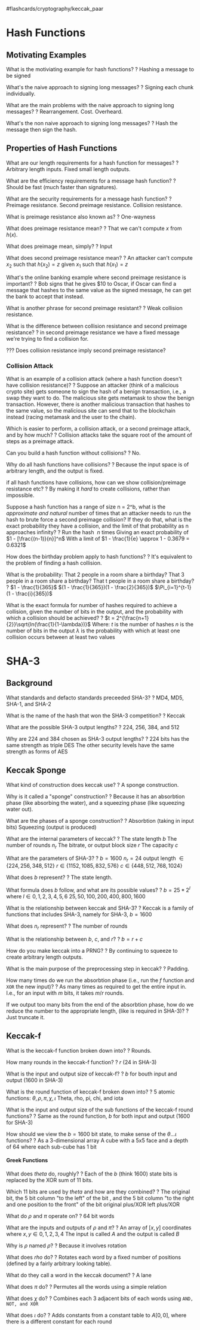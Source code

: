 #flashcards/cryptography/keccak_paar

# Hash Functions

## Motivating Examples

What is the motiviating example for hash functions?
?
Hashing a message to be signed
<!--SR:!2023-01-01,46,250-->

What's the naive approach to signing long messages?
?
Signing each chunk individually.
<!--SR:!2022-12-28,42,250-->

What are the main problems with the naive approach to signing long messages?
?
Rearrangement.
Cost.
Overheard.
<!--SR:!2023-01-26,63,250-->

What's the non naive approach to signing long messages?
?
Hash the message then sign the hash.
<!--SR:!2022-12-04,30,250-->

## Properties of Hash Functions

What are our length requirements for a hash function for messages?
?
Arbitrary length inputs.
Fixed small length outputs.
<!--SR:!2022-12-24,38,250-->

What are the efficiency requirements for a message hash function?
?
Should be fast (much faster than signatures).
<!--SR:!2022-11-30,26,250-->

What are the security requirements for a message hash function?
?
Preimage resistance.
Second preimage resistance.
Collision resistance.
<!--SR:!2022-12-22,36,230-->

What is preimage resistance also known as?
?
One-wayness
<!--SR:!2022-12-23,37,230-->

What does preimage resistance mean?
?
That we can't compute $x$ from $h(x)$.
<!--SR:!2022-12-03,29,250-->

What does preimage mean, simply?
?
Input
<!--SR:!2023-01-30,64,250-->

What does second preimage resistance mean?
?
An attacker can't compute $x_2$ such that $h(x_2) = z$ given $x_1$ such that $h(x_1) = z$
<!--SR:!2022-12-07,32,250-->

What's the online banking example where second preimage resistance is important?
?
Bob signs that he gives $10 to Oscar, if Oscar can find a message that hashes to the same value as the signed message, he can get the bank to accept that instead.
<!--SR:!2023-01-03,48,270-->

What is another phrase for second preimage resistant?
?
Weak collision resistance.
<!--SR:!2022-11-30,26,250-->

What is the difference between collision resistance and second preimage resistance?
?
in second preimage resistance we have a fixed message we're trying to find a collision for.
<!--SR:!2022-12-25,39,250-->

??? Does collision resistance imply second preimage resistance?

### Collision Attack

What is an example of a collision attack (where a hash function doesn't have collision resistance)?
?
Suppose an attacker (think of a malicious crypto site) gets someone to sign the hash of a benign transaction, i.e., a swap they want to do. The malicious site gets metamask to show the benign transaction. However, there is another malicious transaction that hashes to the same value, so the malicious site can send that to the blockchain instead (racing metamask and the user to the chain).
<!--SR:!2022-12-05,31,250-->

Which is easier to perform, a collision attack, or a second preimage attack, and by how much?
?
Collision attacks take the square root of the amount of steps as a preimage attack.
<!--SR:!2023-01-21,58,250-->

Can you build a hash function without collisions?
?
No.
<!--SR:!2023-01-04,47,250-->

Why do all hash functions have collisions?
?
Because the input space is of arbitrary length, and the output is fixed.
<!--SR:!2022-12-08,33,250-->

if all hash functions have collisions, how can we show collision/preimage resistance etc?
?
By making it *hard* to create collisions, rather than impossible.
<!--SR:!2023-01-02,47,250-->

Suppose a hash function has a range of size n = 2^b, what is the *approximate and natural* number of times that an attacker needs to run the hash to brute force a second preimage collision? If they do that, what is the exact probability they have  a collision, and the limit of that probability as n approaches infinity?
?
Run the hash $~n$ times
Giving an exact probability of $1 - [\frac{(n-1)}{n}]^n$ 
With a limit of $1 - \frac{1}{e} \approx 1 - 0.3679 = 0.6321$
<!--SR:!2022-12-07,21,210-->

How does the birthday problem apply to hash functions?
?
It's equivalent to the problem of finding a hash collision.
<!--SR:!2022-12-31,43,250-->

What is the probability:
That 2 people in a room share a birthday?
That 3 people in a room share a birthday?
That t people in a room share a birthday?
?
$1 - \frac{1}{365}$
$(1 - \frac{1}{365})(1 - \frac{2}{365})$
$\Pi_{i=1}^{t-1}(1 - \frac{i}{365})$
<!--SR:!2022-12-15,29,210-->

What is the exact formula for number of hashes required to achieve a collision, given the number of bits in the output, and the probability with which a collision should be achieved?
?
$t = 2^{\frac{n+1}{2}}\sqrt{ln(\frac{1}{1-\lambda})}$
Where: 
	$t$ is the number of hashes
	$n$ is the number of bits in the output
	$\lambda$ is the probability with which at least one collision occurs between at least two values
<!--SR:!2022-12-10,24,210-->


# SHA-3

## Background

What standards and defacto standards preceeded SHA-3?
?
MD4, MD5, SHA-1, and SHA-2
<!--SR:!2022-12-26,40,250-->

What is the name of the hash that won the SHA-3 competition?
?
Keccak
<!--SR:!2022-12-02,28,250-->

What are the possible SHA-3 output lengths?
?
224, 256, 384, and 512
<!--SR:!2022-11-29,25,230-->

Why are 224 and 384 chosen as SHA-3 output lengths?
?
224 bits has the same strength as triple DES
The other security levels have the same strength as forms of AES
<!--SR:!2022-12-01,27,250-->

## Keccak Sponge

What kind of construction does keccak use?
?
A sponge construction.
<!--SR:!2022-12-28,42,250-->

Why is it called a "sponge" construction?
?
Because it has an absorbtion phase (like absorbing the water), and a squeezing phase (like squeezing water out).
<!--SR:!2023-01-19,56,250-->

What are the phases of a sponge construction?
?
Absorbtion (taking in input bits)
Squeezing (output is produced)
<!--SR:!2022-12-25,39,250-->

What are the internal parameters of keccak?
?
The state length $b$ 
The number of rounds $n_r$
The bitrate, or output block size $r$
The capacity $c$
<!--SR:!2022-12-30,42,230-->

What are the parameters of SHA-3?
?
$b = 1600$
$n_r = 24$
output length $\in \{224, 256, 348, 512\}$
$r \in \{1152, 1085, 832, 576\}$
$c \in \{448, 512, 768, 1024\}$
<!--SR:!2022-11-29,2,130-->

What does $b$ represent?
?
The state length.
<!--SR:!2022-12-10,16,210-->

What formula does $b$ follow, and what are its possible values?
?
$b = 25 * 2^l$ where $l \in {0,1,2,3,4,5,6}$
${25, 50, 100, 200, 400, 800, 1600}$
<!--SR:!2022-12-22,36,230-->

What is the relationship between keccak and SHA-3?
?
Keccak is a family of functions that includes SHA-3, namely for SHA-3, $b=1600$
<!--SR:!2022-12-02,28,250-->

What does $n_r$ represent?
?
The number of rounds
<!--SR:!2022-12-06,32,250-->

What is the relationship between $b$, $c$, and $r$?
?
$b = r + c$
<!--SR:!2023-01-01,44,250-->

How do you make keccak into a PRNG?
?
By continuing to squeeze to create arbitrary length outputs.
<!--SR:!2022-12-26,40,250-->

What is the main purpose of the preprocessing step in keccak?
?
Padding.
<!--SR:!2022-12-24,38,250-->

How many times do we run the absorbtion phase (i.e., run the $f$ function and `XOR` the new input)?
?
As many times as required to get the entire input in.
I.e., for an input with $m$ bits, it takes $m/r$ rounds.
<!--SR:!2023-01-06,48,250-->

If we output too many bits from the end of the absorbtion phase, how do we reduce the number to the appropriate length, (like is required in SHA-3)?
?
Just truncate it.
<!--SR:!2022-12-09,34,250-->

## Keccak-f

What is the keccak-f function broken down into?
?
Rounds.
<!--SR:!2022-12-04,30,250-->

How many rounds in the keccak-f function?
?
$r$ (24 in SHA-3)
<!--SR:!2023-02-01,66,250-->

What is the input and output size of keccak-f?
?
$b$ for bouth input and output (1600 in SHA-3)
<!--SR:!2023-01-21,58,250-->

What is the round function of keccak-f broken down into?
?
5 atomic functions:
$\theta, \rho, \pi, \chi, \iota$
Theta, rho, pi, chi, and iota
<!--SR:!2022-12-02,16,170-->

What is the input and output size of the sub functions of the keccak-f round functions?
?
Same as the round function, $b$ for both input and output (1600 for SHA-3)
<!--SR:!2022-12-03,29,250-->

How should we view the $b = 1600$ bit state, to make sense of the $\theta ... \iota$ functions?
?
As a 3-dimensional array
A cube with a 5x5 face and a depth of 64 where each sub-cube has 1 bit
<!--SR:!2022-12-27,41,250-->

#### Greek Functions

What does $theta$ do, roughly?
?
Each of the $b$ (think $1600$) state bits is replaced by the XOR sum of 11 bits.
<!--SR:!2022-11-28,4,190-->

Which 11 bits are used by $theta$ and how are they combined?
?
The original bit, the 5 bit column "to the left" of the bit  , and the 5 bit column "to the right and one position to the front" of the bit
original plus/XOR left plus/XOR
<!--SR:!2022-12-06,32,250-->

What do $\rho$ and $\pi$ operate on?
?
64 bit words
<!--SR:!2023-01-22,59,250-->

 What are the inputs and outputs of $\rho$ and $\pi$?
 ?
 An array of $[x,y]$ coordinates where $x,y \in 0,1,2,3,4$
The input is called $A$ and the output is called $B$

Why is $\rho$ named $\rho$?
?
Because it involves rotation
<!--SR:!2022-12-05,31,250-->

What does $rho$ do?
?
Rotates each word by a fixed number of positions (defined by a fairly arbitrary looking table).
<!--SR:!2023-01-17,54,250-->

What do they call a word in the keccak document?
?
A lane
<!--SR:!2023-01-02,45,250-->

What does $\pi$ do?
?
Permutes all the words using a simple relation
<!--SR:!2022-12-21,35,230-->

What does $\chi$ do?
?
Combines each 3 adjacent bits of each words using `AND, NOT, and XOR`
<!--SR:!2022-12-11,25,210-->

What does $\iota$ do?
?
Adds constants from a constant table to $A[0,0]$, where there is a different constant for each round
<!--SR:!2022-12-04,10,170-->




